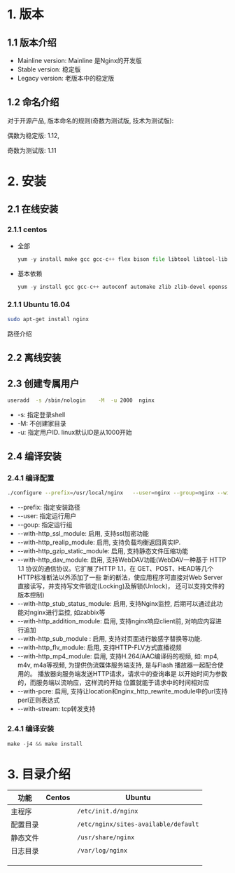 # 1. 版本

## 1.1 版本介绍

* Mainline version: Mainline 是Nginx的开发版
* Stable version: 稳定版
* Legacy version: 老版本中的稳定版

## 1.2 命名介绍

对于开源产品, 版本命名的规则(奇数为测试版, 技术为测试版):

偶数为稳定版: 1.12, 

奇数为测试版: 1.11

# 2. 安装

## 2.1 在线安装

### 2.1.1 centos

* 全部

  ```python
  yum -y install make gcc gcc-c++ flex bison file libtool libtool-libs autoconf kernel-devel libjpeg libjpeg-devel libpng libpng-devel gd freetype freetype-devel libxml2 libxml2-devel zlib zlib-devel glib2 glib2-devel bzip2 bzip2-devel libevent ncurses ncurses-devel curl curl-devel e2fsprogs e2fsprogs-devel krb5-devel libidn libidn-devel openssl openssl-devel gettext gettext-devel ncurses-devel gmp-devel unzip libcap
  ```

  

* 基本依赖

  ```python
  yum -y install gcc gcc-c++ autoconf automake zlib zlib-devel openssl openssl-devel pcre pcre-devel 
  ```

### 2.1.1 Ubuntu 16.04

```bash
sudo apt-get install nginx
```

路径介绍

## 2.2 离线安装

##  2.3 创建专属用户

```bash
useradd  -s /sbin/nologin    -M  -u 2000  nginx 
```

* -s: 指定登录shell
* -M: 不创建家目录
* -u: 指定用户ID. linux默认ID是从1000开始

## 2.4 编译安装

### 2.4.1 编译配置

```bash
./configure --prefix=/usr/local/nginx   --user=nginx --group=nginx --with-http_ssl_module --with-http_realip_module  --with-http_gzip_static_module  --with-http_dav_module  --with-http_stub_status_module  --with-http_addition_module --with-http_sub_module  --with-http_flv_module  --with-http_mp4_module  --with-pcre --with-stream
```

* --prefix: 指定安装路径
* --user: 指定运行用户
* --goup: 指定运行组
* --with-http_ssl_module: 启用, 支持ssl加密功能
* --with-http_realip_module: 启用, 支持负载均衡返回真实IP.
* --with-http_gzip_static_module: 启用, 支持静态文件压缩功能
* --with-http_dav_module: 启用, 支持WebDAV功能(WebDAV一种基于 HTTP 1.1 协议的通信协议。它扩展了HTTP 1.1，在 GET、POST、HEAD等几个 HTTP标准斱法以外添加了一些 新的斱法，使应用程序可直接对Web Server 直接读写，并支持写文件锁定(Locking)及解锁(Unlock)， 还可以支持文件的版本控制)
* --with-http_stub_status_module: 启用, 支持Nginx监控, 后期可以通过此功能对nginx进行监控, 如zabbix等
* --with-http_addition_module: 启用, 支持nginx响应client前, 对响应内容进行追加
* --with-http_sub_module : 启用, 支持对页面进行敏感字替换等功能.
* --with-http_flv_module: 启用, 支持HTTP-FLV方式直播视频
* --with-http_mp4_module: 启用, 支持H.264/AAC编译码的视频, 如: mp4, m4v, m4a等视频, 为提供伪流媒体服务端支持, 是与Flash 播放器一起配合使用的。 播放器向服务端发送HTTP请求，请求中的查询串是 以开始时间为参数的，而服务端以流响应，这样流的开始 位置就能于请求中的时间相对应
* --with-pcre: 启用, 支持让location和nginx_http_rewrite_module中的url支持perl正则表达式
* --with-stream: tcp转发支持

### 2.4.1 编译安装

```python
make -j4 && make install
```

# 3. 目录介绍

| 功能     | Centos | Ubuntu                               |
| -------- | ------ | ------------------------------------ |
| 主程序   |        | `/etc/init.d/nginx`                  |
| 配置目录 |        | `/etc/nginx/sites-available/default` |
| 静态文件 |        | `/usr/share/nginx`                   |
| 日志目录 |        | `/var/log/nginx`                     |
|          |        |                                      |
|          |        |                                      |
|          |        |                                      |



